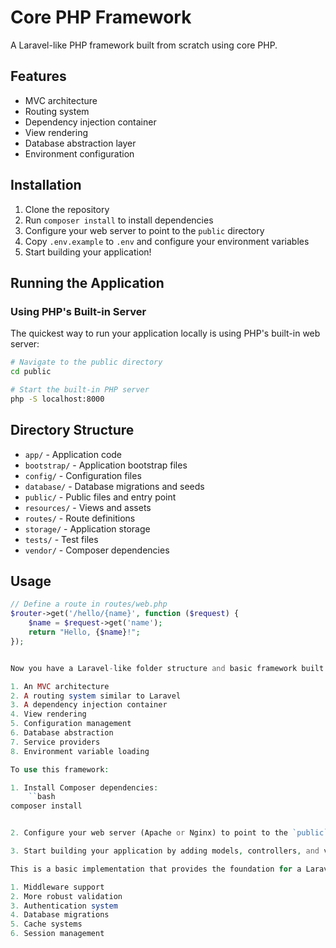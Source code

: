 # Core PHP Framework

A Laravel-like PHP framework built from scratch using core PHP.

## Features

- MVC architecture
- Routing system
- Dependency injection container
- View rendering
- Database abstraction layer
- Environment configuration

## Installation

1. Clone the repository
2. Run `composer install` to install dependencies
3. Configure your web server to point to the `public` directory
4. Copy `.env.example` to `.env` and configure your environment variables
5. Start building your application!

## Running the Application

### Using PHP's Built-in Server

The quickest way to run your application locally is using PHP's built-in web server:

```bash
# Navigate to the public directory
cd public

# Start the built-in PHP server
php -S localhost:8000
```
## Directory Structure

- `app/` - Application code
- `bootstrap/` - Application bootstrap files
- `config/` - Configuration files
- `database/` - Database migrations and seeds
- `public/` - Public files and entry point
- `resources/` - Views and assets
- `routes/` - Route definitions
- `storage/` - Application storage
- `tests/` - Test files
- `vendor/` - Composer dependencies

## Usage

```php
// Define a route in routes/web.php
$router->get('/hello/{name}', function ($request) {
    $name = $request->get('name');
    return "Hello, {$name}!";
});


Now you have a Laravel-like folder structure and basic framework built with core PHP. This implementation includes:

1. An MVC architecture
2. A routing system similar to Laravel
3. A dependency injection container
4. View rendering
5. Configuration management
6. Database abstraction
7. Service providers
8. Environment variable loading

To use this framework:

1. Install Composer dependencies:
    ``bash
composer install


2. Configure your web server (Apache or Nginx) to point to the `public` directory as the document root.

3. Start building your application by adding models, controllers, and views following the Laravel-like pattern.

This is a basic implementation that provides the foundation for a Laravel-like framework. You can extend it by adding more features as needed, such as:

1. Middleware support
2. More robust validation
3. Authentication system
4. Database migrations
5. Cache systems
6. Session management

